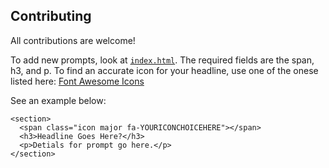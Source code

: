 ## Contributing

All contributions are welcome!

To add new prompts, look at [`index.html`](https://github.com/3raxton/PodcastPrompts/blob/master/index.html#L109). The required fields are the span, h3, and p. To find an accurate icon for your headline, use one of the onese listed here: [Font Awesome Icons](http://fontawesome.io/cheatsheet/)

See an example below:

````
<section>
  <span class="icon major fa-YOURICONCHOICEHERE"></span>
  <h3>Headline Goes Here?</h3>
  <p>Detials for prompt go here.</p>
</section>

````
